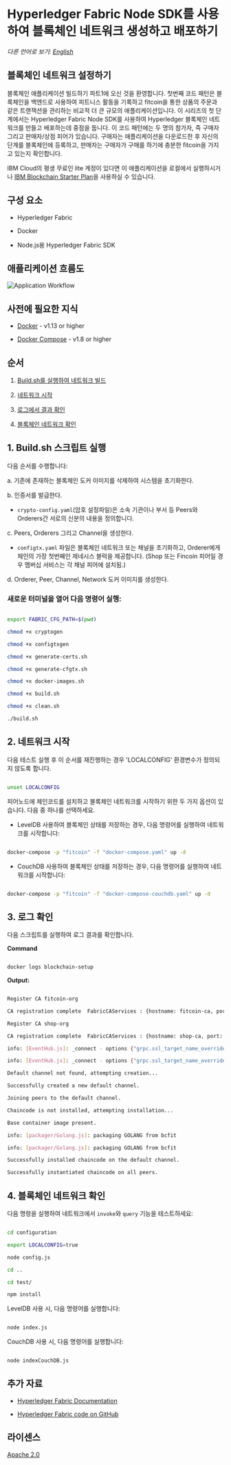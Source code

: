 # Hyperledger Fabric Node SDK를 사용하여 블록체인 네트워크 생성하고 배포하기

*다른 언어로 보기: [English](README.md)*

## 블록체인 네트워크 설정하기



블록체인 애플리케이션 빌드하기 파트1에 오신 것을 환영합니다. 첫번째 코드 패턴은 블록체인을 백엔드로 사용하여 피트니스 활동을 기록하고 fitcoin을 통한 상품의 주문과 같은 트랜잭션을 관리하는 비교적 더 큰 규모의 애플리케이션입니다. 이 시리즈의 첫 단계에서는 Hyperledger Fabric Node SDK를 사용하여 Hyperledger 블록체인 네트워크를 만들고 배포하는데 중점을 둡니다. 이 코드 패턴에는 두 명의 참가자, 즉 구매자 그리고 판매자/상점 피어가 있습니다. 구매자는 애플리케이션을 다운로드한 후 자신의 단계를 블록체인에 등록하고, 판매자는 구매자가 구매를 하기에 충분한 fitcoin을 가지고 있는지 확인합니다.



IBM Cloud의 평생 무료인 lite 계정이 있다면 이 애플리케이션을 로컬에서 실행하시거나 [IBM Blockchain Starter Plan](https://www.ibm.com/blogs/blockchain/2018/03/getting-started-on-the-ibm-blockchain-platform-starter-plan/)을 사용하실 수 있습니다.



## 구성 요소

* Hyperledger Fabric

* Docker

* Node.js용 Hyperledger Fabric SDK





## 애플리케이션 흐름도

![Application Workflow](images/Pattern1-Build-a-network.png)



## 사전에 필요한 지식

* [Docker](https://www.docker.com/products/overview) - v1.13 or higher

* [Docker Compose](https://docs.docker.com/compose/overview/) - v1.8 or higher



## 순서

1. [Build.sh를 실행하여 네트워크 빌드](#1-buildsh-스크립트-실행)

2. [네트워크 시작](#2-네트워크-시작)

3. [로그에서 결과 확인](#3-로그-확인)

4. [블록체인 네트워크 확인](#4-블록체인-네트워크-확인)



## 1. Build.sh 스크립트 실행

다음 순서를 수행합니다:



a. 기존에 존재하는 블록체인 도커 이미지를 삭제하여 시스템을 초기화한다.



b. 인증서를 발급한다.



  * `crypto-config.yaml`(암호 설정파일)은 소속 기관이나 부서 등 Peers와 Orderers간 서로의 신분의 내용을 정의합니다.



c. Peers, Orderers 그리고 Channel을 생성한다.



  * `configtx.yaml` 파일은 블록체인 네트워크 또는 채널을 초기화하고, Orderer에게 체인의 가장 첫번째인 제네시스 블럭을 제공합니다. (Shop 또는 Fincoin 피어일 경우 멤버십 서비스는 각 채널 피어에 설치됨.)



d. Orderer, Peer, Channel, Network 도커 이미지를 생성한다.



### 새로운 터미널을 열어 다음 명령어 실행:

```bash

export FABRIC_CFG_PATH=$(pwd)

chmod +x cryptogen

chmod +x configtxgen

chmod +x generate-certs.sh

chmod +x generate-cfgtx.sh

chmod +x docker-images.sh

chmod +x build.sh

chmod +x clean.sh

./build.sh

```



## 2. 네트워크 시작



다음 테스트 실행 후 이 순서를 재진행하는 경우 'LOCALCONFIG' 환경변수가 정의되지 않도록 합니다.

```bash

unset LOCALCONFIG  

```



피어노드에 체인코드를 설치하고 블록체인 네트워크를 시작하기 위한 두 가지 옵션이 있습니다. 다음 중 하나를 선택하세요.

* LevelDB 사용하여 블록체인 상태를 저장하는 경우, 다음 명령어를 실행하여 네트워크를 시작합니다:

```bash

docker-compose -p "fitcoin" -f "docker-compose.yaml" up -d    

```

* CouchDB 사용하여 블록체인 상태를 저장하는 경우, 다음 명령어를 실행하여 네트워크를 시작합니다:

```bash

docker-compose -p "fitcoin" -f "docker-compose-couchdb.yaml" up -d    

```



## 3. 로그 확인



다음 스크립트를 실행하여 로그 결과를 확인합니다.



**Command**

```bash

docker logs blockchain-setup

```

**Output:**

```bash

Register CA fitcoin-org

CA registration complete  FabricCAServices : {hostname: fitcoin-ca, port: 7054}

Register CA shop-org

CA registration complete  FabricCAServices : {hostname: shop-ca, port: 7054}

info: [EventHub.js]: _connect - options {"grpc.ssl_target_name_override":"shop-peer","grpc.default_authority":"shop-peer"}

info: [EventHub.js]: _connect - options {"grpc.ssl_target_name_override":"fitcoin-peer","grpc.default_authority":"fitcoin-peer"}

Default channel not found, attempting creation...

Successfully created a new default channel.

Joining peers to the default channel.

Chaincode is not installed, attempting installation...

Base container image present.

info: [packager/Golang.js]: packaging GOLANG from bcfit

info: [packager/Golang.js]: packaging GOLANG from bcfit

Successfully installed chaincode on the default channel.

Successfully instantiated chaincode on all peers.

```





## 4. 블록체인 네트워크 확인



다음 명령을 실행하여 네트워크에서 `invoke`와 `query` 기능을 테스트하세요:

```bash

cd configuration

export LOCALCONFIG=true

node config.js

cd ..

cd test/

npm install

```



LevelDB 사용 시, 다음 명령어를 실행합니다:

```bash

node index.js

```



CouchDB 사용 시, 다음 명령어를 실행합니다:

```bash

node indexCouchDB.js

```





## 추가 자료

* [Hyperledger Fabric Documentation](https://hyperledger-fabric.readthedocs.io/en/release-1.1/)

* [Hyperledger Fabric code on GitHub](https://github.com/hyperledger/fabric)



## 라이센스

[Apache 2.0](LICENSE)




